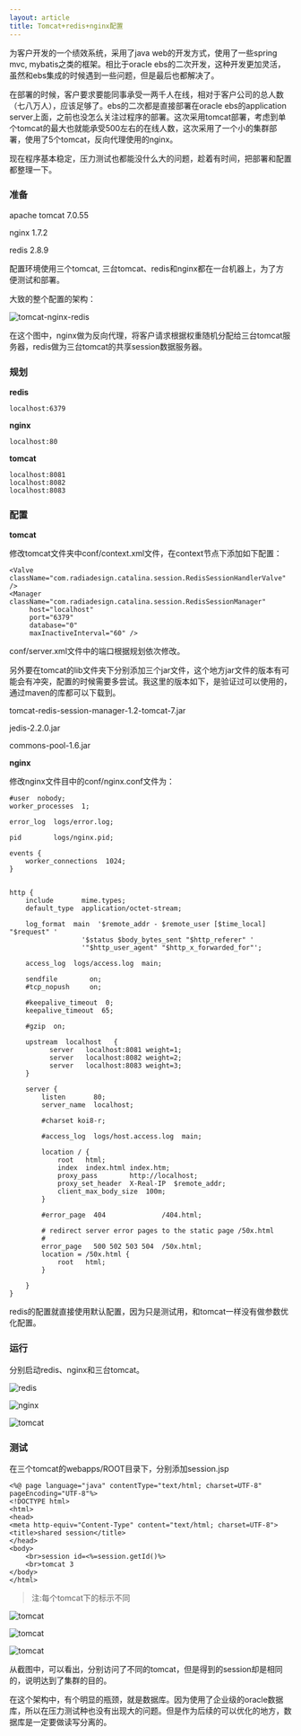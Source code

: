 ```yaml
---
layout: article
title: Tomcat+redis+nginx配置
---
```


为客户开发的一个绩效系统，采用了java web的开发方式，使用了一些spring mvc, mybatis之类的框架。相比于oracle ebs的二次开发，这种开发更加灵活，虽然和ebs集成的时候遇到一些问题，但是最后也都解决了。

在部署的时候，客户要求要能同事承受一两千人在线，相对于客户公司的总人数（七八万人），应该足够了。ebs的二次都是直接部署在oracle ebs的application server上面，之前也没怎么关注过程序的部署。这次采用tomcat部署，考虑到单个tomcat的最大也就能承受500左右的在线人数，这次采用了一个小的集群部署，使用了5个tomcat，反向代理使用的nginx。

现在程序基本稳定，压力测试也都能没什么大的问题，趁着有时间，把部署和配置都整理一下。

### 准备 ###

apache tomcat 7.0.55

nginx 1.7.2

redis 2.8.9

配置环境使用三个tomcat, 三台tomcat、redis和nginx都在一台机器上，为了方便测试和部署。

大致的整个配置的架构：

![tomcat-nginx-redis](/img/tomcat-redis-nginx.png)

在这个图中，nginx做为反向代理，将客户请求根据权重随机分配给三台tomcat服务器，redis做为三台tomcat的共享session数据服务器。

### 规划 ###

**redis**
	
	localhost:6379

**nginx**

	localhost:80

**tomcat**

	localhost:8081
	localhost:8082
	localhost:8083

### 配置 ###

**tomcat**

修改tomcat文件夹中conf/context.xml文件，在context节点下添加如下配置：

	<Valve  className="com.radiadesign.catalina.session.RedisSessionHandlerValve" />
	<Manager className="com.radiadesign.catalina.session.RedisSessionManager"
         host="localhost" 
         port="6379"
         database="0" 
         maxInactiveInterval="60" />

conf/server.xml文件中的端口根据规划依次修改。

另外要在tomcat的lib文件夹下分别添加三个jar文件，这个地方jar文件的版本有可能会有冲突，配置的时候需要多尝试。我这里的版本如下，是验证过可以使用的，通过maven的库都可以下载到。

tomcat-redis-session-manager-1.2-tomcat-7.jar

jedis-2.2.0.jar

commons-pool-1.6.jar

**nginx**

修改nginx文件目中的conf/nginx.conf文件为：
	
	#user  nobody;
	worker_processes  1;

	error_log  logs/error.log;

	pid        logs/nginx.pid;

	events {
    	worker_connections  1024;
	}


	http {
    	include       mime.types;
    	default_type  application/octet-stream;

    	log_format  main  '$remote_addr - $remote_user [$time_local] 	"$request" '
                      '$status $body_bytes_sent "$http_referer" '
                      '"$http_user_agent" "$http_x_forwarded_for"';

    	access_log  logs/access.log  main;

    	sendfile        on;
    	#tcp_nopush     on;

    	#keepalive_timeout  0;
    	keepalive_timeout  65;

    	#gzip  on;

		upstream  localhost   {  
              server   localhost:8081 weight=1;  
              server   localhost:8082 weight=2;  
			  server   localhost:8083 weight=3; 
    	}  
	
    	server {
        	listen       80;
        	server_name  localhost;

        	#charset koi8-r;

        	#access_log  logs/host.access.log  main;

        	location / {
            	root   html;
            	index  index.html index.htm;
				proxy_pass        http://localhost;  
           	 	proxy_set_header  X-Real-IP  $remote_addr;  
            	client_max_body_size  100m;  
        	}

        	#error_page  404              /404.html;

        	# redirect server error pages to the static page /50x.html
        	#
        	error_page   500 502 503 504  /50x.html;
        	location = /50x.html {
            	root   html;
        	}

    	}
	}

redis的配置就直接使用默认配置，因为只是测试用，和tomcat一样没有做参数优化配置。

### 运行 ###

分别启动redis、nginx和三台tomcat。

![redis](/img/redis-cluster.jpg)

![nginx](/img/nginx-cluster.jpg)

![tomcat](/img/tomcat-cluster.jpg)

### 测试 ###

在三个tomcat的webapps/ROOT目录下，分别添加session.jsp

    <%@ page language="java" contentType="text/html; charset=UTF-8" pageEncoding="UTF-8"%>
	<!DOCTYPE html>
	<html>
	<head>
	<meta http-equiv="Content-Type" content="text/html; charset=UTF-8">
	<title>shared session</title>
	</head>
	<body>
		<br>session id=<%=session.getId()%>
		<br>tomcat 3
	</body>
	</html>

> 注:每个tomcat下的标示不同

![tomcat](/img/tomcat-1.jpg)

![tomcat](/img/tomcat-2.jpg)

![tomcat](/img/tomcat-3.jpg)

从截图中，可以看出，分别访问了不同的tomcat，但是得到的session却是相同的，说明达到了集群的目的。

在这个架构中，有个明显的瓶颈，就是数据库。因为使用了企业级的oracle数据库，所以在压力测试种也没有出现大的问题。但是作为后续的可以优化的地方，数据库是一定要做读写分离的。